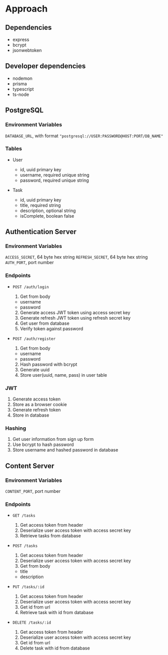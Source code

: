 # Approach

## Dependencies

- express
- bcrypt
- jsonwebtoken

## Developer dependencies

- nodemon
- prisma
- typescript
- ts-node

## PostgreSQL

### Environment Variables

`DATABASE_URL`, with format `"postgresql://USER:PASSWORD@HOST:PORT/DB_NAME"`

### Tables

- User

  - id, uuid primary key
  - username, required unique string
  - password, required unique string

- Task
  - id, uuid primary key
  - title, required string
  - description, optional string
  - isComplete, boolean false

## Authentication Server

### Environment Variables

`ACCESS_SECRET`, 64 byte hex string
`REFRESH_SECRET`, 64 byte hex string
`AUTH_PORT`, port number

### Endpoints

- `POST /auth/login`

  1. Get from body

  - username
  - password

  2. Generate access JWT token using access secret key
  3. Generate refresh JWT token using refresh secret key
  4. Get user from database
  5. Verify token against password

- `POST /auth/register`

  1. Get from body

  - username
  - password

  2. Hash password with bcrypt
  3. Generate uuid
  4. Store user(uuid, name, pass) in user table

### JWT

1. Generate access token
2. Store as a browser cookie
3. Generate refresh token
4. Store in database

### Hashing

1. Get user information from sign up form
2. Use bcrypt to hash password
3. Store username and hashed password in database

## Content Server

### Environment Variables

`CONTENT_PORT`, port number

### Endpoints

- `GET /tasks`

  1. Get access token from header
  2. Deserialize user access token with access secret key
  3. Retrieve tasks from database

- `POST /tasks`

  1. Get access token from header
  2. Deserialize user access token with access secret key
  3. Get from body

  - title
  - description

- `PUT /tasks/:id`

  1. Get access token from header
  2. Deserialize user access token with access secret key
  3. Get id from url
  4. Retrieve task with id from database

- `DELETE /tasks/:id`
  1. Get access token from header
  2. Deserialize user access token with access secret key
  3. Get id from url
  4. Delete task with id from database
